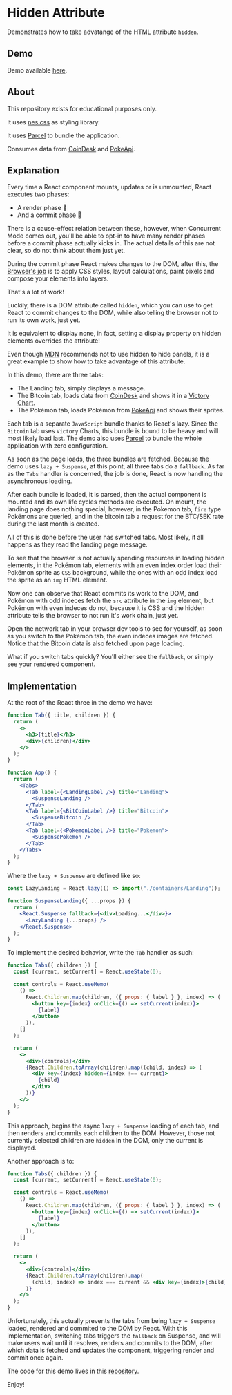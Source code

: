 # Hidden Attribute

Demonstrates how to take advatange of the HTML attribute `hidden`.

## Demo

Demo available [here](https://hidden-attribute.surge.sh/).

## About

This repository exists for educational purposes only.

It uses [nes.css](https://nostalgic-css.github.io/NES.css/) as styling library.

It uses [Parcel](https://parceljs.org/) to bundle the application.

Consumes data from [CoinDesk](https://www.coindesk.com/api) and [PokeApi](https://pokeapi.co/).

## Explanation

Every time a React component mounts, updates or is unmounted, React executes two phases:

- A render phase 📖
- And a commit phase 📝

There is a cause-effect relation between these, however, when Concurrent Mode comes out, you'll be able to opt-in to have many render phases before a commit phase actually kicks in. The actual details of this are not clear, so do not think about them just yet.

During the commit phase React makes changes to the DOM, after this, the [Browser's job](https://developers.google.com/web/fundamentals/performance/rendering/) is to apply CSS styles, layout calculations, paint pixels and compose your elements into layers.

That's a lot of work!

Luckily, there is a DOM attribute called `hidden`, which you can use to get React to commit changes to the DOM, while also telling the browser not to run its own work, just yet.

It is equivalent to display none, in fact, setting a display property on hidden elements overrides the attribute!

Even though [MDN](https://developer.mozilla.org/en-US/docs/Web/HTML/Global_attributes/hidden) recommends not to use hidden to hide panels, it is a great example to show how to take advantage of this attribute.

In this demo, there are three tabs:

- The Landing tab, simply displays a message.
- The Bitcoin tab, loads data from [CoinDesk](https://www.coindesk.com/api) and shows it in a [Victory Chart](https://formidable.com/open-source/victory/docs).
- The Pokémon tab, loads Pokémon from [PokeApi](https://pokeapi.co/) and shows their sprites.

Each tab is a separate `JavaScript` bundle thanks to React's lazy. Since the `Bitcoin` tab uses `Victory` Charts, this bundle is bound to be heavy and will most likely load last. The demo also uses [Parcel](https://parceljs.org) to bundle the whole application with zero configuration.

As soon as the page loads, the three bundles are fetched. Because the demo uses `lazy + Suspense`, at this point, all three tabs do a `fallback`. As far as the `Tabs` handler is concerned, the job is done, React is now handling the asynchronous loading.

After each bundle is loaded, it is parsed, then the actual component is mounted and its own life cycles methods are executed. On mount, the landing page does nothing special, however, in the Pokemon tab, `fire` type Pokémons are queried, and in the bitcoin tab a request for the BTC/SEK rate during the last month is created.

All of this is done before the user has switched tabs. Most likely, it all happens as they read the landing page message.

To see that the browser is not actually spending resources in loading hidden elements, in the Pokémon tab, elements with an even index order load their Pokémon sprite as `CSS` background, while the ones with an odd index load the sprite as an `img` HTML element.

Now one can observe that React commits its work to the DOM, and Pokémon with odd indeces fetch the `src` attribute in the `img` element, but Pokémon with even indeces do not, because it is CSS and the hidden attribute tells the browser to not run it's work chain, just yet.

Open the network tab in your browser dev tools to see for yourself, as soon as you switch to the Pokémon tab, the even indeces images are fetched. Notice that the Bitcoin data is also fetched upon page loading.

What if you switch tabs quickly? You'll either see the `fallback`, or simply see your rendered component.

## Implementation

At the root of the React three in the demo we have:

```jsx
function Tab({ title, children }) {
  return (
    <>
      <h3>{title}</h3>
      <div>{children}</div>
    </>
  );
}

function App() {
  return (
    <Tabs>
      <Tab label={<LandingLabel />} title="Landing">
        <SuspenseLanding />
      </Tab>
      <Tab label={<BitCoinLabel />} title="Bitcoin">
        <SuspenseBitcoin />
      </Tab>
      <Tab label={<PokemonLabel />} title="Pokemon">
        <SuspensePokemon />
      </Tab>
    </Tabs>
  );
}
```

Where the `lazy + Suspense` are defined like so:

```jsx
const LazyLanding = React.lazy(() => import("./containers/Landing"));

function SuspenseLanding({ ...props }) {
  return (
    <React.Suspense fallback={<div>Loading...</div>}>
      <LazyLanding {...props} />
    </React.Suspense>
  );
}
```

To implement the desired behavior, write the `Tab` handler as such:

```jsx
function Tabs({ children }) {
  const [current, setCurrent] = React.useState(0);

  const controls = React.useMemo(
    () =>
      React.Children.map(children, ({ props: { label } }, index) => (
        <button key={index} onClick={() => setCurrent(index)}>
          {label}
        </button>
      )),
    []
  );

  return (
    <>
      <div>{controls}</div>
      {React.Children.toArray(children).map((child, index) => (
        <div key={index} hidden={index !== current}>
          {child}
        </div>
      ))}
    </>
  );
}
```

This approach, begins the async `lazy + Suspense` loading of each tab, and then renders and commits each children to the DOM. However, those not currently selected children are `hidden` in the DOM, only the current is displayed.

Another approach is to:

```jsx
function Tabs({ children }) {
  const [current, setCurrent] = React.useState(0);

  const controls = React.useMemo(
    () =>
      React.Children.map(children, ({ props: { label } }, index) => (
        <button key={index} onClick={() => setCurrent(index)}>
          {label}
        </button>
      )),
    []
  );

  return (
    <>
      <div>{controls}</div>
      {React.Children.toArray(children).map(
        (child, index) => index === current && <div key={index}>{child}</div>
      )}
    </>
  );
}
```

Unfortunately, this actually prevents the tabs from being `lazy + Suspense` loaded, rendered and commited to the DOM by React. With this implementation, switching tabs triggers the `fallback` on Suspense, and will make users wait until it resolves, renders and commits to the DOM, after which data is fetched and updates the component, triggering render and commit once again.

The code for this demo lives in this [repository](https://github.com/icyJoseph/hidden-attribute).

Enjoy!
